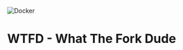 ![Docker](https://github.com/joelazar/wtfd/workflows/Docker/badge.svg)

# WTFD - What The Fork Dude

